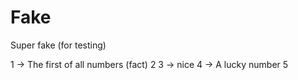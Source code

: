 # Fake
Super fake (for testing)

1 -> The first of all numbers (fact)
2
3 -> nice
4 -> A lucky number
5
